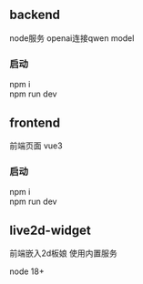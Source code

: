 ## backend  
node服务 openai连接qwen model  
### 启动  
npm i  
npm run dev  
## frontend  
前端页面 vue3  
### 启动  
npm i  
npm run dev  
## live2d-widget  
前端嵌入2d板娘 使用内置服务

node 18+
